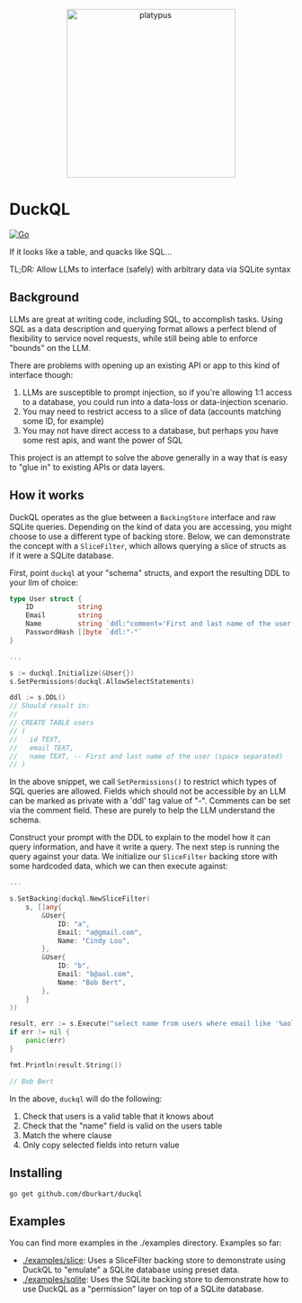 <p align="center">
   <img width="300" height="300" alt="platypus" src="https://github.com/user-attachments/assets/bb4f5aff-c1fa-4e85-ba03-8235a883df02" />
</p>

# DuckQL

[![Go](https://github.com/dburkart/duckql/actions/workflows/go.yml/badge.svg)](https://github.com/dburkart/duckql/actions/workflows/go.yml)

If it looks like a table, and quacks like SQL...

TL;DR: Allow LLMs to interface (safely) with arbitrary data via SQLite syntax

## Background

LLMs are great at writing code, including SQL, to accomplish tasks. Using SQL as a
data description and querying format allows a perfect blend of flexibility to service
novel requests, while still being able to enforce "bounds" on the LLM.

There are problems with opening up an existing API or app to this kind of interface though:

1) LLMs are susceptible to prompt injection, so if you're allowing 1:1 access to a database,
   you could run into a data-loss or data-injection scenario.
2) You may need to restrict access to a slice of data (accounts matching some ID, for example)
3) You may not have direct access to a database, but perhaps you have some rest apis, and want
   the power of SQL

This project is an attempt to solve the above generally in a way that is easy to "glue in" to
existing APIs or data layers.

## How it works

DuckQL operates as the glue between a `BackingStore` interface and raw SQLite queries. Depending on the
kind of data you are accessing, you might choose to use a different type of backing store. Below, we can
demonstrate the concept with a `SliceFilter`, which allows querying a slice of structs as if it were a
SQLite database.

First, point `duckql` at your "schema" structs, and export the resulting DDL to your llm of choice:

```go
type User struct {
    ID           string
    Email        string
    Name         string `ddl:"comment='First and last name of the user (space separated)'"`
    PasswordHash []byte `ddl:"-"`
}

...

s := duckql.Initialize(&User{})
s.SetPermissions(duckql.AllowSelectStatements)

ddl := s.DDL()
// Should result in:
//
// CREATE TABLE users
// (
//   id TEXT,
//   email TEXT,
//   name TEXT, -- First and last name of the user (space separated)
// )

```

In the above snippet, we call `SetPermissions()` to restrict which types of SQL queries are allowed.
Fields which should not be accessible by an LLM can be marked as private with a 'ddl' tag value of "-".
Comments can be set via the comment field. These are purely to help the LLM understand the schema.

Construct your prompt with the DDL to explain to the model how it can query information, and have it
write a query. The next step is running the query against your data. We initialize our `SliceFilter`
backing store with some hardcoded data, which we can then execute against:

```go
...

s.SetBacking(duckql.NewSliceFilter(
    s, []any{
        &User{
            ID: "a",
            Email: "a@gmail.com",
            Name: "Cindy Lou",
        },
        &User{
            ID: "b",
            Email: "b@aol.com",
            Name: "Bob Bert",
        },
    }
))

result, err := s.Execute("select name from users where email like '%aol.com")
if err != nil {
    panic(err)
}

fmt.Println(result.String())

// Bob Bert
```

In the above, `duckql` will do the following:

1) Check that users is a valid table that it knows about
2) Check that the "name" field is valid on the users table
3) Match the where clause
4) Only copy selected fields into return value

## Installing

```
go get github.com/dburkart/duckql
```

## Examples

You can find more examples in the ./examples directory. Examples so far:

 * [./examples/slice](./examples/slice): Uses a SliceFilter backing store to demonstrate using DuckQL to "emulate" a SQLite database using preset data.
 * [./examples/sqlite](./examples/sqlite): Uses the SQLite backing store to demonstrate how to use DuckQL as a "permission" layer on top of a SQLite database.
